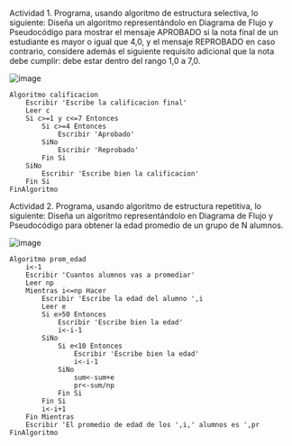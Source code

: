 Actividad 1. Programa, usando algoritmo de estructura selectiva, lo siguiente:
Diseña un algoritmo representándolo en Diagrama de Flujo y Pseudocódigo para mostrar el mensaje APROBADO si la nota final de un estudiante es mayor o igual que 4,0,
y el mensaje REPROBADO en caso contrario, considere además el siguiente requisito adicional que la nota debe cumplir: debe estar dentro del rango 1,0 a 7,0.

![image](https://user-images.githubusercontent.com/68087383/166515259-57ac1802-b91a-4306-a6e0-2a73897cbe02.png)


```
Algoritmo calificacion
	Escribir 'Escribe la calificacion final'
	Leer c
	Si c>=1 y c<=7 Entonces
		Si c>=4 Entonces
			Escribir 'Aprobado'
		SiNo
			Escribir 'Reprobado'
		Fin Si
	SiNo
		Escribir 'Escribe bien la calificacion'
	Fin Si
FinAlgoritmo
```



Actividad 2. Programa, usando algoritmo de estructura repetitiva, lo siguiente:
Diseña un algoritmo representándolo en Diagrama de Flujo y Pseudocódigo para obtener la edad promedio de un grupo de N alumnos.

![image](https://user-images.githubusercontent.com/68087383/166513923-27da5def-b8b4-4fe1-88d1-aae468c0bb71.png)


```
Algoritmo prom_edad
	i<-1
	Escribir 'Cuantos alumnos vas a promediar'
	Leer np
	Mientras i<=np Hacer
		Escribir 'Escribe la edad del alumno ',i
		Leer e
		Si e>50 Entonces
			Escribir 'Escribe bien la edad'
			i<-i-1
		SiNo
			Si e<10 Entonces
				Escribir 'Escribe bien la edad'
				i<-i-1
			SiNo
				sum<-sum+e
				pr<-sum/np
			Fin Si
		Fin Si
		i<-i+1
	Fin Mientras
	Escribir 'El promedio de edad de los ',i,' alumnos es ',pr
FinAlgoritmo
```

